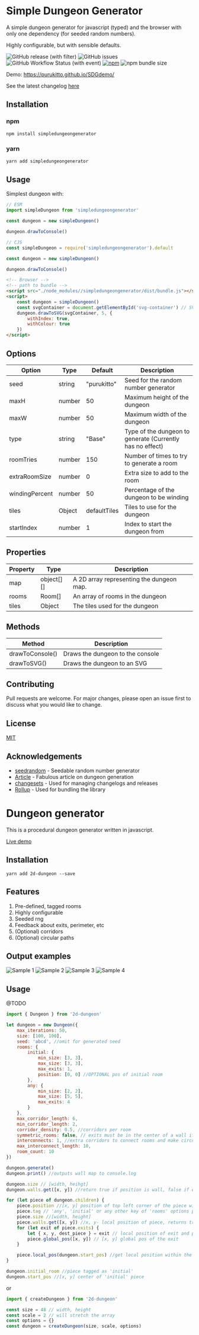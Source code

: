 # Simple Dungeon Generator

A simple dungeon generator for javascript (typed) and the browser with only one dependency (for seeded random numbers).

Highly configurable, but with sensible defaults.

![GitHub release (with filter)](https://img.shields.io/github/v/release/Purukitto/simpleDungeonGenerator) ![GitHub issues](https://img.shields.io/github/issues/purukitto/simpleDungeonGenerator) ![GitHub Workflow Status (with event)](https://img.shields.io/github/actions/workflow/status/purukitto/simpleDungeonGenerator/main.yml) [![npm](https://img.shields.io/npm/v/simpledungeongenerator)](https://www.npmjs.com/package/simpledungeongenerator) ![npm bundle size](https://img.shields.io/bundlephobia/min/simpledungeongenerator)

Demo: https://purukitto.github.io/SDGdemo/

See the latest changelog [here](./CHANGELOG.md)

## Installation

### npm

```bash
npm install simpledungeongenerator
```

### yarn

```bash
yarn add simpledungeongenerator
```

## Usage

Simplest dungeon with:

```typescript
// ESM
import simpleDungeon from 'simpledungeongenerator'

const dungeon = new simpleDungeon()

dungeon.drawToConsole()
```

```javascript
// CJS
const simpleDungeon = require('simpledungeongenerator').default

const dungeon = new simpleDungeon()

dungeon.drawToConsole()
```

```html
<!-- Browser -->
<!-- path to bundle -->
<script src="./node_modules//simpledungeongenerator/dist/bundle.js"></script>
<script>
	const dungeon = simpleDungeon()
	const svgContainer = document.getElementById('svg-container') // SVG container
	dungeon.drawToSVG(svgContainer, 5, {
		withIndex: true,
		withColour: true
	})
</script>
```

## Options

| Option         | Type   | Default      | Description                                               |
| -------------- | ------ | ------------ | --------------------------------------------------------- |
| seed           | string | "purukitto"  | Seed for the random number generator                      |
| maxH           | number | 50           | Maximum height of the dungeon                             |
| maxW           | number | 50           | Maximum width of the dungeon                              |
| type           | string | "Base"       | Type of the dungeon to generate (Currently has no effect) |
| roomTries      | number | 150          | Number of times to try to generate a room                 |
| extraRoomSize  | number | 0            | Extra size to add to the room                             |
| windingPercent | number | 50           | Percentage of the dungeon to be winding                   |
| tiles          | Object | defaultTiles | Tiles to use for the dungeon                              |
| startIndex     | number | 1            | Index to start the dungeon from                           |

## Properties

| Property | Type       | Description                              |
| -------- | ---------- | ---------------------------------------- |
| map      | object[][] | A 2D array representing the dungeon map. |
| rooms    | Room[]     | An array of rooms in the dungeon         |
| tiles    | Object     | The tiles used for the dungeon           |

## Methods

| Method          | Description                      |
| --------------- | -------------------------------- |
| drawToConsole() | Draws the dungeon to the console |
| drawToSVG()     | Draws the dungeon to an SVG      |

## Contributing

Pull requests are welcome. For major changes, please open an issue first to discuss what you would like to change.

## License

[MIT](./LICENSE.md)

## Acknowledgements

- [seedrandom](https://github.com/davidbau/seedrandom) - Seedable random number generator
- [Article](https://journal.stuffwithstuff.com/2014/12/21/rooms-and-mazes/) - Fabulous article on dungeon generation
- [changesets](https://github.com/changesets/changesets/tree/main) - Used for managing changelogs and releases
- [Rollup](https://rollupjs.org/) - Used for bundling the library

# Dungeon generator

This is a procedural dungeon generator written in javascript.

[Live demo](https://domasx2.github.io/dungeon-generator/)

## Installation

```
yarn add 2d-dungeon --save
```

## Features

1. Pre-defined, tagged rooms
2. Highly configurable
3. Seeded rng
4. Feedback about exits, perimeter, etc
5. (Optional) corridors
6. (Optional) circular paths

## Output examples

![Sample 1](https://domasx2.github.io/dungeon-generator/samples/sample1.png)
![Sample 2](https://domasx2.github.io/dungeon-generator/samples/sample2.png)
![Sample 3](https://domasx2.github.io/dungeon-generator/samples/sample3.png)
![Sample 4](https://domasx2.github.io/dungeon-generator/samples/sample4.png)

## Usage

@TODO

```javascript
import { Dungeon } from '2d-dungeon'

let dungeon = new Dungeon({
	max_iterations: 50,
	size: [100, 100],
	seed: 'abcd', //omit for generated seed
	rooms: {
		initial: {
			min_size: [3, 3],
			max_size: [3, 3],
			max_exits: 1,
			position: [0, 0] //OPTIONAL pos of initial room
		},
		any: {
			min_size: [2, 2],
			max_size: [5, 5],
			max_exits: 4
		}
	},
	max_corridor_length: 6,
	min_corridor_length: 2,
	corridor_density: 0.5, //corridors per room
	symmetric_rooms: false, // exits must be in the center of a wall if true
	interconnects: 1, //extra corridors to connect rooms and make circular paths. not 100% guaranteed
	max_interconnect_length: 10,
	room_count: 10
})

dungeon.generate()
dungeon.print() //outputs wall map to console.log

dungeon.size // [width, heihgt]
dungeon.walls.get([x, y]) //return true if position is wall, false if empty

for (let piece of dungeon.children) {
	piece.position //[x, y] position of top left corner of the piece within dungeon
	piece.tag // 'any', 'initial' or any other key of 'rooms' options property
	piece.size //[width, height]
	piece.walls.get([x, y]) //x, y- local position of piece, returns true if wall, false if empty
	for (let exit of piece.exits) {
		let { x, y, dest_piece } = exit // local position of exit and piece it exits to
		piece.global_pos([x, y]) // [x, y] global pos of the exit
	}

	piece.local_pos(dungeon.start_pos) //get local position within the piece of dungeon's global position
}

dungeon.initial_room //piece tagged as 'initial'
dungeon.start_pos //[x, y] center of 'initial' piece
```

or

```js
import { createDungeon } from '2d-dungeon'

const size = 48 // width, height
const scale = 2 // will stretch the array
const options = {}
const dungeon = createDungeon(size, scale, options)
```
